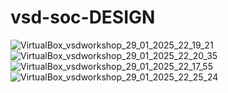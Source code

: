 # vsd-soc-DESIGN
![VirtualBox_vsdworkshop_29_01_2025_22_19_21](https://github.com/user-attachments/assets/5ecdad41-b488-4263-9856-ca8cf36ad91e)
![VirtualBox_vsdworkshop_29_01_2025_22_20_35](https://github.com/user-attachments/assets/c4da6900-edcc-4914-93ea-ee37f4154743)
![VirtualBox_vsdworkshop_29_01_2025_22_17_55](https://github.com/user-attachments/assets/37d9cea3-dea7-465a-8d30-547ac4e29f3f)
![VirtualBox_vsdworkshop_29_01_2025_22_25_24](https://github.com/user-attachments/assets/42ac7302-a9b7-43c1-9b20-c6e96e666965)
